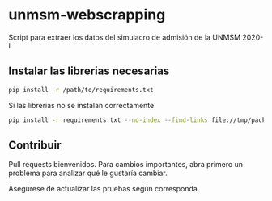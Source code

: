# unmsm-webscrapping

Script para extraer los datos del simulacro de admisión de la UNMSM 2020-I 

## Instalar las librerias necesarias

```bash
pip install -r /path/to/requirements.txt
```

Si las librerias no se instalan correctamente  

```bash
pip install -r requirements.txt --no-index --find-links file://tmp/packages
```

## Contribuir

Pull requests bienvenidos. 
Para cambios importantes, abra primero un problema para analizar qué le gustaría cambiar.

Asegúrese de actualizar las pruebas según corresponda.